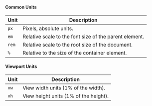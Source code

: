 #### Common Units

|**Unit**|**Description**|
|---|---|
|`px`|Pixels, absolute units.|
|`em`|Relative scale to the font size of the parent element.|
|`rem`|Relative scale to the root size of the document.|
|`%`|Relative to the size of the container element.|

#### Viewport Units

|**Unit**|**Description**|
|---|---|
|`vw`|View width units (1% of the width).|
|`vh`|View height units (1% of the height).|